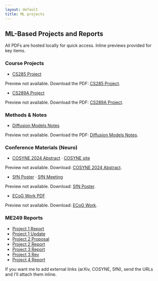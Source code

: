 ```yaml
---
layout: default
title: ML projects
---
```


## ML-Based Projects and Reports

All PDFs are hosted locally for quick access. Inline previews provided for key items.

### Course Projects
- [CS285 Project](/assets/ml-work/CS285_project.pdf)

<object class="pdf-embed" data="/assets/ml-work/CS285_project.pdf" type="application/pdf">
  <p>Preview not available. Download the PDF: <a href="/assets/ml-work/CS285_project.pdf">CS285 Project</a>.</p>
</object>

- [CS289A Project](/assets/ml-work/CS289A_project.pdf)

<object class="pdf-embed" data="/assets/ml-work/CS289A_project.pdf" type="application/pdf">
  <p>Preview not available. Download the PDF: <a href="/assets/ml-work/CS289A_project.pdf">CS289A Project</a>.</p>
</object>

### Methods & Notes
- [Diffusion Models Notes](/assets/ml-work/Diffusion.pdf)

<object class="pdf-embed" data="/assets/ml-work/Diffusion.pdf" type="application/pdf">
  <p>Preview not available. Download the PDF: <a href="/assets/ml-work/Diffusion.pdf">Diffusion Models Notes</a>.</p>
</object>

### Conference Materials (Neuro)
- [COSYNE 2024 Abstract](/assets/neuro/Cosyne24_Abstract_PeijiaYu.pdf) · [COSYNE site](https://www.cosyne.org/past-conferences)
<object class="pdf-embed" data="/assets/neuro/Cosyne24_Abstract_PeijiaYu.pdf" type="application/pdf">
  <p>Preview not available. Download: <a href="/assets/neuro/Cosyne24_Abstract_PeijiaYu.pdf">COSYNE 2024 Abstract</a>.</p>
 </object>

- [SfN Poster](/assets/neuro/SfN_Poster.pdf) · [SfN Meeting](https://www.sfn.org/meetings/neuroscience-2024)
<object class="pdf-embed" data="/assets/neuro/SfN_Poster.pdf" type="application/pdf">
  <p>Preview not available. Download: <a href="/assets/neuro/SfN_Poster.pdf">SfN Poster</a>.</p>
</object>

- [ECoG Work PDF](/assets/neuro/109000_0_art_file_1111222_t24w55_convrt.pdf)
<object class="pdf-embed" data="/assets/neuro/109000_0_art_file_1111222_t24w55_convrt.pdf" type="application/pdf">
  <p>Preview not available. Download: <a href="/assets/neuro/109000_0_art_file_1111222_t24w55_convrt.pdf">ECoG Work</a>.</p>
</object>

### ME249 Reports
- [Project 1 Report](/assets/ml-work/ME249/Project1%20Report_Final.pdf)
- [Project 1 Update](/assets/ml-work/ME249/Project1ME249Sp21update2.pdf)
- [Project 2 Proposal](/assets/ml-work/ME249/Project2_021621.pdf)
- [Project 2 Report](/assets/ml-work/ME249/Project2Report_Submission.pdf)
- [Project 3 Report](/assets/ml-work/ME249/Project3ReportFinal.pdf)
- [Project 3 Rev](/assets/ml-work/ME249/ME249Project3r.pdf)
- [Project 4 Report](/assets/ml-work/ME249/Project4%20Report%20Submission.pdf)

If you want me to add external links (arXiv, COSYNE, SfN), send the URLs and I'll attach them inline.

